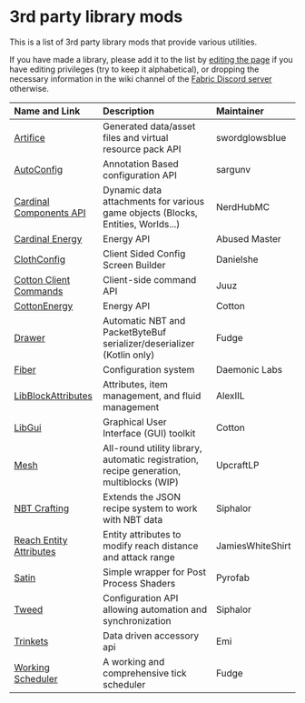 # 3rd party library mods

This is a list of 3rd party library mods that provide various utilities.

If you have made a library, please add it to the list by [editing the page](https://github.com/natanfudge/fabric-docs/tree/28d1127353d2757d91ae8415f5edca179e8c8335/docs/Documentation/libraries?do=edit.md) if you have editing privileges \(try to keep it alphabetical\), or dropping the necessary information in the wiki channel of the [Fabric Discord server](https://discord.gg/v6v4pMv) otherwise.

| Name and Link | Description | Maintainer |
| :--- | :--- | :--- |
| [Artifice](https://github.com/artificemc/artifice) | Generated data/asset files and virtual resource pack API | swordglowsblue |
| [AutoConfig](https://www.curseforge.com/minecraft/mc-mods/auto-config) | Annotation Based configuration API | sargunv |
| [Cardinal Components API](https://github.com/NerdHubMC/Cardinal-Components-API) | Dynamic data attachments for various game objects \(Blocks, Entities, Worlds...\) | NerdHubMC |
| [Cardinal Energy](https://github.com/NerdHubMC/Cardinal-Energy) | Energy API | Abused Master |
| [ClothConfig](https://www.curseforge.com/minecraft/mc-mods/cloth-config) | Client Sided Config Screen Builder | Danielshe |
| [Cotton Client Commands](https://github.com/CottonMC/ClientCommands) | Client-side command API | Juuz |
| [CottonEnergy](https://github.com/CottonMC/CottonEnergy) | Energy API | Cotton |
| [Drawer](https://github.com/natanfudge/Fabric-Drawer/blob/master/README.md) | Automatic NBT and PacketByteBuf serializer/deserializer \(Kotlin only\) | Fudge |
| [Fiber](https://github.com/DaemonicLabs/fiber) | Configuration system | Daemonic Labs |
| [LibBlockAttributes](https://github.com/AlexIIL/LibBlockAttributes) | Attributes, item management, and fluid management | AlexIIL |
| [LibGui](https://github.com/CottonMC/LibGui) | Graphical User Interface \(GUI\) toolkit | Cotton |
| [Mesh](https://github.com/GlassPane/Mesh) | All-round utility library, automatic registration, recipe generation, multiblocks \(WIP\) | UpcraftLP |
| [NBT Crafting](https://github.com/Siphalor/nbt-crafting) | Extends the JSON recipe system to work with NBT data | Siphalor |
| [Reach Entity Attributes](https://github.com/JamiesWhiteShirt/reach-entity-attributes) | Entity attributes to modify reach distance and attack range | JamiesWhiteShirt |
| [Satin](https://github.com/Ladysnake/Satin) | Simple wrapper for Post Process Shaders | Pyrofab |
| [Tweed](https://github.com/Siphalor/tweed-api) | Configuration API allowing automation and synchronization | Siphalor |
| [Trinkets](https://github.com/emilyploszaj/trinkets) | Data driven accessory api | Emi |
| [Working Scheduler](https://github.com/natanfudge/Working-Scheduler) | A working and comprehensive tick scheduler | Fudge |

